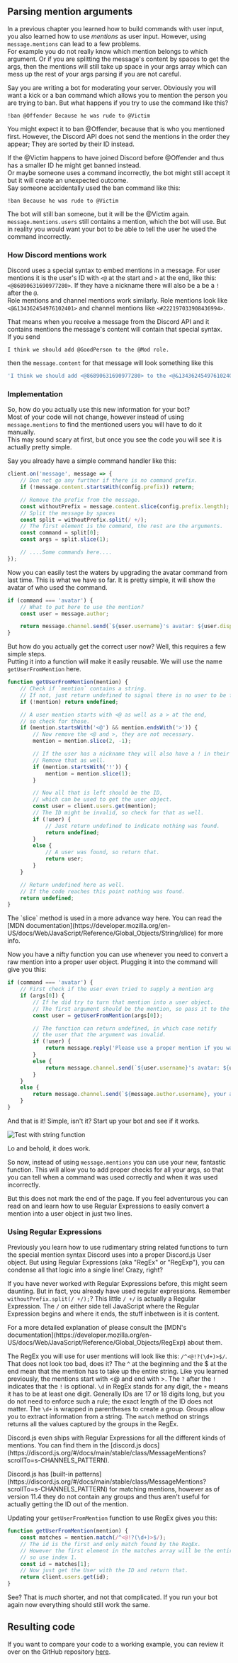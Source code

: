 ## Parsing mention arguments

In a previous chapter you learned how to build commands with user input, you also learned how to use *mentions* as user input.
However, using `message.mentions` can lead to a few problems.  
For example you do not really know which mention belongs to which argument.
Or if you are splitting the message's content by spaces to get the args,
then the mentions will still take up space in your args array which can mess up the rest of your args parsing if you are not careful.

Say you are writing a bot for moderating your server. Obviously you will want a kick or a ban command which allows you to mention the person you are trying to ban.
But what happens if you try to use the command like this?

```
!ban @Offender Because he was rude to @Victim
```

You might expect it to ban @Offender, because that is who you mentioned first.
However, the Discord API does not send the mentions in the order they appear; They are sorted by their ID instead.

If the @Victim happens to have joined Discord before @Offender and thus has a smaller ID he might get banned instead.  
Or maybe someone uses a command incorrectly, the bot might still accept it but it will create an unexpected outcome.  
Say someone accidentally used the ban command like this:

```
!ban Because he was rude to @Victim
```

The bot will still ban someone, but it will be the @Victim again. `message.mentions.users` still contains a mention, which the bot will use. But in reality you would want your bot to be able to tell the user he used the command incorrectly.

### How Discord mentions work

Discord uses a special syntax to embed mentions in a message. For user mentions it is the user's ID with `<@` at the start and `>` at the end, like this: `<@86890631690977280>`. If they have a nickname there will also be a be a `!` after the `@`.  
Role mentions and channel mentions work similarly. Role mentions look like `<@&134362454976102401>` and channel mentions like `<#222197033908436994>`.

That means when you receive a message from the Discord API and it contains mentions the message's content will contain that special syntax.  
If you send

```
I think we should add @GoodPerson to the @Mod role.
```

then the `message.content` for that message will look something like this

<!-- eslint-skip -->
```js
'I think we should add <@86890631690977280> to the <@&134362454976102401> role.'
```

### Implementation

So, how do you actually use this new information for your bot?  
Most of your code will not change, however instead of using `message.mentions` to find the mentioned users you will have to do it manually.  
This may sound scary at first, but once you see the code you will see it is actually pretty simple.

Say you already have a simple command handler like this:

```js
client.on('message', message => {
	// Don not go any further if there is no command prefix.
	if (!message.content.startsWith(config.prefix)) return;

	// Remove the prefix from the message.
	const withoutPrefix = message.content.slice(config.prefix.length);
	// Split the message by spaces
	const split = withoutPrefix.split(/ +/);
	// The first element is the command, the rest are the arguments.
	const command = split[0];
	const args = split.slice(1);

	// ....Some commands here....
});
```

Now you can easily test the waters by upgrading the avatar command from last time.
This is what we have so far. It is pretty simple, it will show the avatar of who used the command.

```js
if (command === 'avatar') {
	// What to put here to use the mention?
	const user = message.author;

	return message.channel.send(`${user.username}'s avatar: ${user.displayAvatarURL}`);
}
```

But how do you actually get the correct user now? Well, this requires a few simple steps.  
Putting it into a function will make it easily reusable. We will use the name `getUserFromMention` here.

```js
function getUserFromMention(mention) {
	// Check if `mention` contains a string.
	// If not, just return undefined to signal there is no user to be found.
	if (!mention) return undefined;

	// A user mention starts with <@ as well as a > at the end,
	// so check for those.
	if (mention.startsWith('<@') && mention.endsWith('>')) {
		// Now remove the <@ and >, they are not necessary.
		mention = mention.slice(2, -1);

		// If the user has a nickname they will also have a ! in their mention.
		// Remove that as well.
		if (mention.startsWith('!')) {
			mention = mention.slice(1);
		}

		// Now all that is left should be the ID,
		// which can be used to get the user object.
		const user = client.users.get(mention);
		// The ID might be invalid, so check for that as well.
		if (!user) {
			// Just return undefined to indicate nothing was found.
			return undefined;
		}
		else {
			// A user was found, so return that.
			return user;
		}
	}

	// Return undefined here as well.
	// If the code reaches this point nothing was found.
	return undefined;
}
```

<p class="tip">The `slice` method is used in a more advance way here. You can read the [MDN documentation](https://developer.mozilla.org/en-US/docs/Web/JavaScript/Reference/Global_Objects/String/slice) for more info.</p>

Now you have a nifty function you can use whenever you need to convert a raw mention into a proper user object.
Plugging it into the command will give you this:

```js
if (command === 'avatar') {
	// First check if the user even tried to supply a mention arg
	if (args[0]) {
		// If he did try to turn that mention into a user object.
		// The first argument should be the mention, so pass it to the function.
		const user = getUserFromMention(args[0]);

		// The function can return undefined, in which case notify
		// the user that the argument was invalid.
		if (!user) {
			return message.reply('Please use a proper mention if you want to see someone else\'s avatar.');
		}
		else {
			return message.channel.send(`${user.username}'s avatar: ${user.displayAvatarURL}`);
		}
	}
	else {
		return message.channel.send(`${message.author.username}, your avatar: ${message.author.displayAvatarURL}`);
	}
}
```

And that is it! Simple, isn't it? Start up your bot and see if it works.

![Test with string function](assets/img/qEIaiam.png)

Lo and behold, it does work.

So now, instead of using `message.mentions` you can use your new, fantastic function.
This will allow you to add proper checks for all your args, so that you can tell when a command was used correctly and when it was used incorrectly.

But this does not mark the end of the page. If you feel adventurous you can read on and learn how to use Regular Expressions to easily convert a mention into a user object in just two lines.

### Using Regular Expressions

Previously you learn how to use rudimentary string related functions to turn the special mention syntax Discord uses into a proper Discord.js User object.
But using Regular Expressions (aka "RegEx" or "RegExp"), you can condense all that logic into a single line! Crazy, right?

If you have never worked with Regular Expressions before, this might seem daunting. But in fact, you already have used regular expressions. Remember `withoutPrefix.split(/ +/);`? This little `/ +/` is actually a Regular Expression. The `/` on either side tell JavaScript where the Regular Expression begins and where it ends, the stuff inbetween is it is content. 

<p class="tip">For a more detailed explanation of please consult the [MDN's documentation](https://developer.mozilla.org/en-US/docs/Web/JavaScript/Reference/Global_Objects/RegExp) about them.</p>

The RegEx you will use for user mentions will look like this: `/^<@!?(\d+)>$/`.
That does not look too bad, does it? The ^ at the beginning and the $ at the end mean that the mention has to take up the entire string.
Like you learned previously, the mentions start with <@ and end with >.
The `?` after the `!` indicates that the `!` is optional. `\d` in RegEx stands for any digit, the `+` means it has to be at least one digit.
Generally IDs are 17 or 18 digits long, but you do not need to enforce such a rule; the exact length of the ID does not matter.
The `\d+` is wrapped in parentheses to create a group. Groups allow you to extract information from a string.
The `match` method on strings returns all the values captured by the groups in the RegEx.

<p class="tip">
Discord.js even ships with Regular Expressions for all the different kinds of mentions.
You can find them in the [discord.js docs](https://discord.js.org/#/docs/main/stable/class/MessageMentions?scrollTo=s-CHANNELS_PATTERN).
</p>

<p class="warning">
Discord.js has [built-in patterns](https://discord.js.org/#/docs/main/stable/class/MessageMentions?scrollTo=s-CHANNELS_PATTERN)
for matching mentions, however as of version 11.4 they do not contain any groups
and thus aren't useful for actually getting the ID out of the mention.
</p>

Updating your `getUserFromMention` function to use RegEx gives you this:

```js
function getUserFromMention(mention) {
	const matches = mention.match(/^<@!?(\d+)>$/);
	// The id is the first and only match found by the RegEx.
	// However the first element in the matches array will be the entire mention, not just the ID,
	// so use index 1.
	const id = matches[1];
	// Now just get the User with the ID and return that.
	return client.users.get(id);
}
```

See? That is *much* shorter, and not that complicated.
If you run your bot again now everything should still work the same.

## Resulting code

If you want to compare your code to a working example, you can review it over on the GitHub repository [here](https://github.com/discordjs/guide/tree/master/code-samples/creating-your-bot/proper-mention-arguments).
